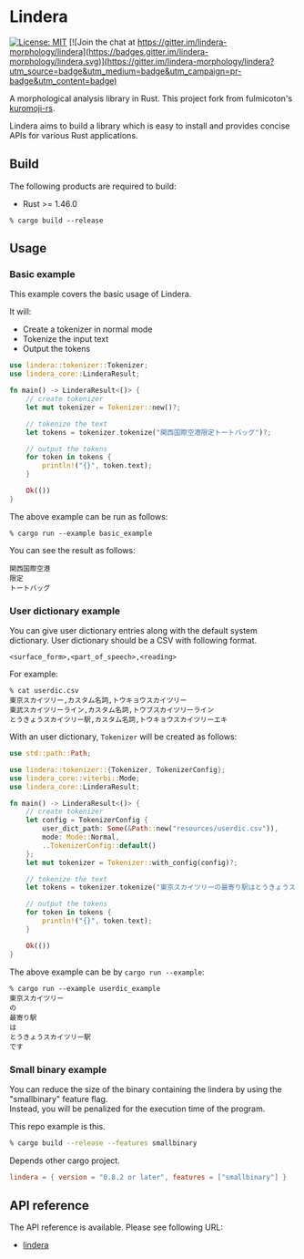 # Lindera

[![License: MIT](https://img.shields.io/badge/License-MIT-yellow.svg)](https://opensource.org/licenses/MIT) [![Join the chat at https://gitter.im/lindera-morphology/lindera](https://badges.gitter.im/lindera-morphology/lindera.svg)](https://gitter.im/lindera-morphology/lindera?utm_source=badge&utm_medium=badge&utm_campaign=pr-badge&utm_content=badge)

A morphological analysis library in Rust. This project fork from fulmicoton's [kuromoji-rs](https://github.com/fulmicoton/kuromoji-rs).

Lindera aims to build a library which is easy to install and provides concise APIs for various Rust applications.

## Build

The following products are required to build:

- Rust >= 1.46.0

```text
% cargo build --release
```

## Usage

### Basic example

This example covers the basic usage of Lindera.

It will:
- Create a tokenizer in normal mode
- Tokenize the input text
- Output the tokens

```rust
use lindera::tokenizer::Tokenizer;
use lindera_core::LinderaResult;

fn main() -> LinderaResult<()> {
    // create tokenizer
    let mut tokenizer = Tokenizer::new()?;

    // tokenize the text
    let tokens = tokenizer.tokenize("関西国際空港限定トートバッグ")?;

    // output the tokens
    for token in tokens {
        println!("{}", token.text);
    }

    Ok(())
}
```

The above example can be run as follows:
```shell script
% cargo run --example basic_example
```

You can see the result as follows:
```text
関西国際空港
限定
トートバッグ
```

### User dictionary example

You can give user dictionary entries along with the default system dictionary. User dictionary should be a CSV with following format.

```
<surface_form>,<part_of_speech>,<reading>
```

For example:
```shell
% cat userdic.csv
東京スカイツリー,カスタム名詞,トウキョウスカイツリー
東武スカイツリーライン,カスタム名詞,トウブスカイツリーライン
とうきょうスカイツリー駅,カスタム名詞,トウキョウスカイツリーエキ
```

With an user dictionary, `Tokenizer` will be created as follows:
```rust
use std::path::Path;

use lindera::tokenizer::{Tokenizer, TokenizerConfig};
use lindera_core::viterbi::Mode;
use lindera_core::LinderaResult;

fn main() -> LinderaResult<()> {
    // create tokenizer
    let config = TokenizerConfig {
        user_dict_path: Some(&Path::new("resources/userdic.csv")),
        mode: Mode::Normal,
        ..TokenizerConfig::default()
    };
    let mut tokenizer = Tokenizer::with_config(config)?;

    // tokenize the text
    let tokens = tokenizer.tokenize("東京スカイツリーの最寄り駅はとうきょうスカイツリー駅です")?;

    // output the tokens
    for token in tokens {
        println!("{}", token.text);
    }

    Ok(())
}
```

The above example can be by `cargo run --example`:
```shell
% cargo run --example userdic_example
東京スカイツリー
の
最寄り駅
は
とうきょうスカイツリー駅
です
```


### Small binary example

You can reduce the size of the binary containing the lindera by using the "smallbinary" feature flag.  
Instead, you will be penalized for the execution time of the program.

This repo example is this.

```sh
% cargo build --release --features smallbinary
```

Depends other cargo project.

```toml
lindera = { version = "0.8.2 or later", features = ["smallbinary"] }
```

## API reference

The API reference is available. Please see following URL:
- <a href="https://docs.rs/lindera" target="_blank">lindera</a>
